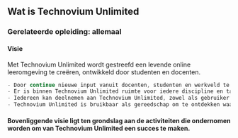 ## Wat is Technovium Unlimited

### Gerelateerde opleiding: allemaal


#### Visie
Met Technovium Unlimited wordt gestreefd een levende online leeromgeving te creëren, ontwikkeld door studenten en docenten.

```powershell
- Door continue nieuwe input vanuit docenten, studenten en werkveld te integreren blijft kennis up-to-date
- Er is binnen Technovium Unlimited ruimte voor iedere discipline en talent
- Iedereen kan deelnemen aan Technovium Unlimited, zowel als gebruiker of ontwikkelaar
- Technovium Unlimited is bruikbaar als gereedschap om te ontdekken waar talenten of interesses liggen.

```

#### Bovenliggende visie ligt ten grondslag aan de activiteiten die ondernomen worden om van Technovium Unlimited een succes te maken.
